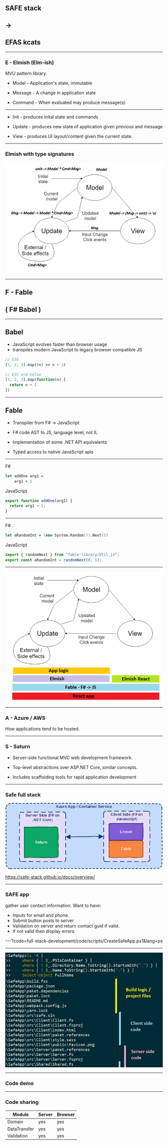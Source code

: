 
## SAFE stack 
## ->
## EFAS kcats

---

### E - Elmish (Elm-ish)
  
MVU pattern library.

- Model - Application's state, immutable

- Message - A change in application state

- Command - When evaluated may produce message(s)

---

- Init - produces inital state and commands

- Update - produces new state of application given previous and message

- View - produces UI layout/content given the current state.

---

### Elmish with type signatures

![MVU](full-stack-development/assets/img/mvuTypes.png)

---

## F - Fable

## ( F# Babel )

---

## Babel

- JavaScript evolves faster than browser usage
- transpiles modern JavaScript to legacy browser compatible JS

```javascript
// ES6
[1, 2, 3].map((n) => n + 1)
```

```javascript
// ES5 and below
[1, 2, 3].map(function(n) {
  return n + 1
})
```

---

## Fable

- Transpiler from F# -> JavaScript

- F# code AST to JS, language level, not IL

- Implementation of some .NET API equivalents

- Typed access to native JavaScript apis

---

F#

```fsharp
let addOne arg1 = 
    arg1 + 1
```

JavaScript

```javascript
export function addOne(arg1) {
  return arg1 + 1;
}
```

---

F#

```fsharp
let aRandomInt = (new System.Random()).Next(5)
```

JavaScript

```javascript
import { randomNext } from "fable-library/Util.js";
export const aRandomInt = randomNext(0, 5);
```

---

![FableElmish](full-stack-development/assets/img/mvuFable.png)

---

### A - Azure / AWS 

How applications tend to be hosted.

---

### S - Saturn

- Server-side functional MVC web development framework.

- Top-level abstractions over ASP.NET Core, similar concepts. 

- Includes scaffolding tools for rapid application development

---

### Safe full stack

![FullStack](full-stack-development/assets/img/safeFullStack.png)

https://safe-stack.github.io/docs/overview/

---

### SAFE app

gather user contact information. Want to have:

- Inputs for email and phone.
- Submit button posts to server
- Validation on server and return contact guid if valid.
- If not valid then display errors.


---?code=full-stack-development/code/scripts/CreateSafeApp.ps1&lang=ps

---

![Files](full-stack-development/assets/img/SafeNewFilesAnnotated.jpg)

---

### Code demo

---

### Code sharing

| Module       | Server | Browser |
| ------------ | ------ | ------  |
| Domain       |  yes   |   yes   |
| DataTransfer |  yes   |   yes   |
| Validation   |  yes   |   yes   |
